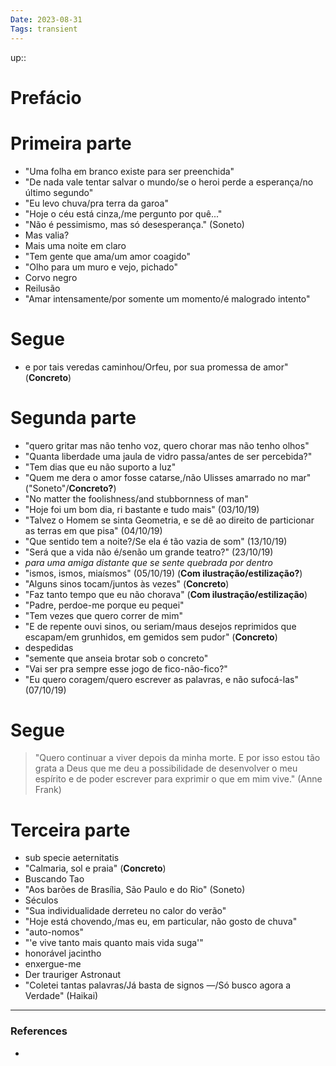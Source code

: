 ```yaml
---
Date: 2023-08-31
Tags: transient
---
```

up:: 
# Prefácio
# Primeira parte
- "Uma folha em branco existe para ser preenchida"
- "De nada vale tentar salvar o mundo/se o heroi perde a esperança/no último segundo"
- "Eu levo chuva/pra terra da garoa"
- "Hoje o céu está cinza,/me pergunto por quê..."
- "Não é pessimismo, mas só desesperança." (Soneto)
- Mas valia?
- Mais uma noite em claro
- "Tem gente que ama/um amor coagido"
- "Olho para um muro e vejo, pichado"
- Corvo negro
- Reilusão
- "Amar intensamente/por somente um momento/é malogrado intento"
# Segue
- e por tais veredas caminhou/Orfeu, por sua promessa de amor" (**Concreto**)
# Segunda parte
- "quero gritar mas não tenho voz, quero chorar mas não tenho olhos"
- "Quanta liberdade uma jaula de vidro passa/antes de ser percebida?"
- "Tem dias que eu não suporto a luz"
- "Quem me dera o amor fosse catarse,/não Ulisses amarrado no mar" ("Soneto"/**Concreto?**)
- "No matter the foolishness/and stubbornness of man"
- "Hoje foi um bom dia, ri bastante e tudo mais" (03/10/19)
- "Talvez o Homem se sinta Geometria, e se dê ao direito de particionar as terras em que pisa" (04/10/19)
- "Que sentido tem a noite?/Se ela é tão vazia de som" (13/10/19)
- "Será que a vida não é/senão um grande teatro?" (23/10/19)
- *para uma amiga distante que se sente quebrada por dentro*
- "ismos, ismos, miaísmos" (05/10/19) (**Com ilustração/estilização?**)
- "Alguns sinos tocam/juntos às vezes" (**Concreto**)
- "Faz tanto tempo que eu não chorava" (**Com ilustração/estilização**)
- "Padre, perdoe-me porque eu pequei"
- "Tem vezes que quero correr de mim"
- "E de repente ouvi sinos, ou seriam/maus desejos reprimidos que escapam/em grunhidos, em gemidos sem pudor" (**Concreto**)
- despedidas
- "semente que anseia brotar sob o concreto"
- "Vai ser pra sempre esse jogo de fico-não-fico?"
- "Eu quero coragem/quero escrever as palavras, e não sufocá-las" (07/10/19)

# Segue
> "Quero continuar a viver depois da minha morte.
>E por isso estou tão grata a Deus
>que me deu a possibilidade de desenvolver o meu espírito
>e de poder escrever para exprimir
>o que em mim vive." (Anne Frank)
# Terceira parte
- sub specie aeternitatis
- "Calmaria, sol e praia" (**Concreto**)
- Buscando Tao
- "Aos barões de Brasília, São Paulo e do Rio" (Soneto)
- Séculos
- "Sua individualidade derreteu no calor do verão"
- "Hoje está chovendo,/mas eu, em particular, não gosto de chuva"
- "auto-nomos"
- "'e vive tanto mais quanto mais vida suga'"
- honorável jacintho
- enxergue-me
- Der trauriger Astronaut
- "Coletei tantas palavras/Já basta de signos —/Só busco agora a Verdade" (Haikai)


---
### References
- 